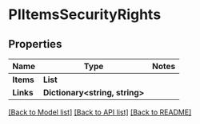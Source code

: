 # PIItemsSecurityRights

## Properties
Name | Type | Notes
------------ | ------------- | -------------
**Items** | **List<PISecurityRights>**
**Links** | **Dictionary<string, string>**

[[Back to Model list]](../../README.md#documentation-for-models) [[Back to API list]](../../README.md#documentation-for-api-endpoints) [[Back to README]](../../README.md)

